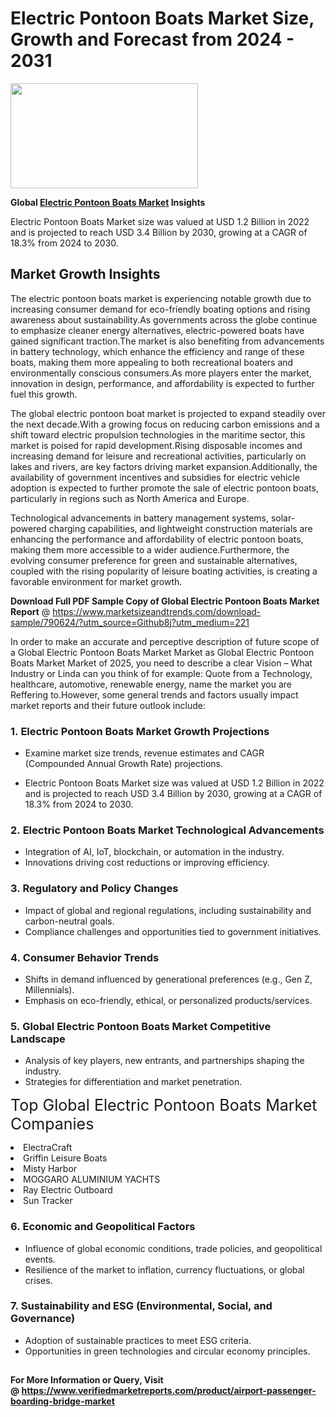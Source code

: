 <H1>Electric Pontoon Boats Market Size, Growth and Forecast from 2024 - 2031</H1><img class="aligncenter size-medium wp-image-584254" src="https://thirdeyenews.in/wp-content/uploads/2024/09/Global-Market-Research-300x168.jpeg" alt="" width="300" height="168" /><p><strong>Global&nbsp;<a href="https://www.marketsizeandtrends.com/download-sample/790624/?utm_source=Github8j?utm_medium=221">Electric Pontoon Boats Market</a> Insights</strong></p><p>Electric Pontoon Boats Market size was valued at USD 1.2 Billion in 2022 and is projected to reach USD 3.4 Billion by 2030, growing at a CAGR of 18.3% from 2024 to 2030.</p><p><h2>Market Growth Insights</h2> <p>The electric pontoon boats market is experiencing notable growth due to increasing consumer demand for eco-friendly boating options and rising awareness about sustainability.As governments across the globe continue to emphasize cleaner energy alternatives, electric-powered boats have gained significant traction.The market is also benefiting from advancements in battery technology, which enhance the efficiency and range of these boats, making them more appealing to both recreational boaters and environmentally conscious consumers.As more players enter the market, innovation in design, performance, and affordability is expected to further fuel this growth.</p> <p>The global electric pontoon boat market is projected to expand steadily over the next decade.With a growing focus on reducing carbon emissions and a shift toward electric propulsion technologies in the maritime sector, this market is poised for rapid development.Rising disposable incomes and increasing demand for leisure and recreational activities, particularly on lakes and rivers, are key factors driving market expansion.Additionally, the availability of government incentives and subsidies for electric vehicle adoption is expected to further promote the sale of electric pontoon boats, particularly in regions such as North America and Europe.</p> <p>Technological advancements in battery management systems, solar-powered charging capabilities, and lightweight construction materials are enhancing the performance and affordability of electric pontoon boats, making them more accessible to a wider audience.Furthermore, the evolving consumer preference for green and sustainable alternatives, coupled with the rising popularity of leisure boating activities, is creating a favorable environment for market growth.</p> <p><span class=""><strong>Download Full PDF Sample Copy of Global Electric Pontoon Boats Market Report</strong> @ <a href="https://www.marketsizeandtrends.com/download-sample/790624/?utm_source=Github8j?utm_medium=221" target="_blank">https://www.marketsizeandtrends.com/download-sample/790624/?utm_source=Github8j?utm_medium=221</a></span></p><p>In order to make an accurate and perceptive description of future scope of a Global&nbsp;Electric Pontoon Boats Market Market as Global&nbsp;Electric Pontoon Boats Market Market of 2025, you need to describe a clear Vision &ndash; What Industry or Linda can you think of for example: Quote from a Technology, healthcare, automotive, renewable energy, name the market you are Reffering to.However, some general trends and factors usually impact market reports and their future outlook include:</p><h3>1.&nbsp;<strong>Electric Pontoon Boats Market Growth Projections</strong></h3><ul><li>Examine market size trends, revenue estimates and CAGR (Compounded Annual Growth Rate) projections.</li><li><p>Electric Pontoon Boats Market size was valued at USD 1.2 Billion in 2022 and is projected to reach USD 3.4 Billion by 2030, growing at a CAGR of 18.3% from 2024 to 2030.</p></li></ul><h3>2.&nbsp;<strong>Electric Pontoon Boats Market Technological Advancements</strong></h3><ul><li>Integration of AI, IoT, blockchain, or automation in the industry.</li><li>Innovations driving cost reductions or improving efficiency.</li></ul><h3>3.&nbsp;<strong>Regulatory and Policy Changes</strong></h3><ul><li>Impact of global and regional regulations, including sustainability and carbon-neutral goals.</li><li>Compliance challenges and opportunities tied to government initiatives.</li></ul><h3>4.&nbsp;<strong>Consumer Behavior Trends</strong></h3><ul><li>Shifts in demand influenced by generational preferences (e.g., Gen Z, Millennials).</li><li>Emphasis on eco-friendly, ethical, or personalized products/services.</li></ul><h3>5.&nbsp;<strong>Global Electric Pontoon Boats Market Competitive Landscape</strong></h3><ul><li>Analysis of key players, new entrants, and partnerships shaping the industry.</li><li>Strategies for differentiation and market penetration.</li></ul><p data-pm-slice="1 1 []"><span style="color: inherit; font-family: inherit; font-size: 25px;">Top Global Electric Pontoon Boats Market Companies</span></p><div class="" data-test-id=""><p><li>ElectraCraft</li><li> Griffin Leisure Boats</li><li> Misty Harbor</li><li> MOGGARO ALUMINIUM YACHTS</li><li> Ray Electric Outboard</li><li> Sun Tracker</li></p></div><h3>6.&nbsp;<strong>Economic and Geopolitical Factors</strong></h3><ul><li>Influence of global economic conditions, trade policies, and geopolitical events.</li><li>Resilience of the market to inflation, currency fluctuations, or global crises.</li></ul><h3>7.&nbsp;<strong>Sustainability and ESG (Environmental, Social, and Governance)</strong></h3><ul><li>Adoption of sustainable practices to meet ESG criteria.</li><li>Opportunities in green technologies and circular economy principles.</li></ul><h2><strong style="font-size: 14px;">For More Information or Query, Visit @&nbsp;</strong><a style="background-color: #ffffff; font-size: 14px;" href="https://www.marketsizeandtrends.com/report/electric-pontoon-boats-market/" target="_blank">https://www.verifiedmarketreports.com/product/airport-passenger-boarding-bridge-market</a></h2>